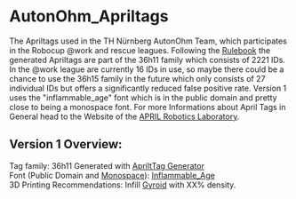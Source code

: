 # AutonOhm_Apriltags
The Apriltags used in the TH Nürnberg AutonOhm Team, which participates in the Robocup @work and rescue leagues. Following the [Rulebook](https://github.com/robocup-at-work/rulebook/blob/main/Rulebook.pdf "The Holy Scripture") the generated Apriltags are part of the 36h11 family which consists of 2221 IDs. In the @work league are currently 16 IDs in use, so maybe there could be a chance to use the 36h15 family in the future which only consists of 27 individual IDs but offers a significantly reduced false positive rate. Version 1 uses the "inflammable_age" font which is in the public domain and pretty close to being a monospace font. For more Informations about April Tags in General head to the Website of the [APRIL Robotics Laboratory](https://april.eecs.umich.edu/software/apriltag).

## Version 1 Overview:
Tag family: 36h11 
Generated with [ApriltTag Generator](https://chaitanyantr.github.io/apriltag.html "AprilTag Generator")  
Font (Public Domain and [Monospace](https://en.wikipedia.org/wiki/Monospaced_font)): [Inflammable_Age](https://www.dafont.com/inflammable-age.font "DaFont")   
3D Printing Recommendations: Infill [Gyroid](https://help.prusa3d.com/article/infill-patterns_177130) with XX% density.  


